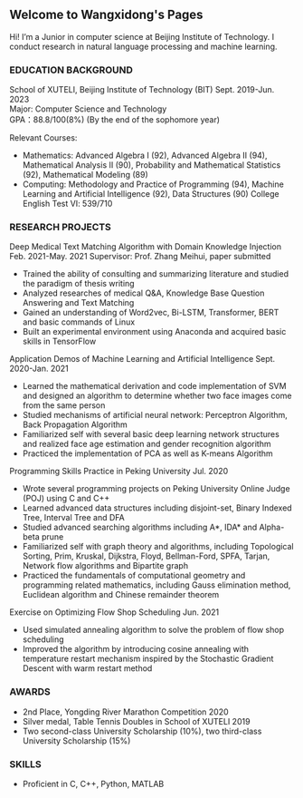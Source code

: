 ## Welcome to Wangxidong's Pages

Hi! I’m a Junior in computer science at Beijing Institute of Technology. I conduct research in natural language processing and machine learning. 

### EDUCATION BACKGROUND
School of XUTELI, Beijing Institute of Technology (BIT)                       Sept. 2019-Jun. 2023                                  
Major: Computer Science and Technology   
GPA：88.8/100(8%) (By the end of the sophomore year)                                                                                                                           

Relevant Courses: 
- Mathematics: Advanced Algebra I (92), Advanced Algebra II (94), Mathematical Analysis II (90), Probability and Mathematical Statistics (92), Mathematical Modeling (89)
- Computing: Methodology and Practice of Programming (94), Machine Learning and Artificial Intelligence (92), Data Structures (90)
College English Test Ⅵ: 539/710

### RESEARCH PROJECTS
Deep Medical Text Matching Algorithm with Domain Knowledge Injection          Feb. 2021-May. 2021
Supervisor: Prof. Zhang Meihui, paper submitted                                
- Trained the ability of consulting and summarizing literature and studied the paradigm of thesis writing
- Analyzed researches of medical Q&A, Knowledge Base Question Answering and Text Matching
- Gained an understanding of Word2vec, Bi-LSTM, Transformer, BERT and basic commands of Linux
- Built an experimental environment using Anaconda and acquired basic skills in TensorFlow

Application Demos of Machine Learning and Artificial Intelligence             Sept. 2020-Jan. 2021                
- Learned the mathematical derivation and code implementation of SVM and designed an algorithm to determine whether two face images come from the same person
- Studied mechanisms of artificial neural network: Perceptron Algorithm, Back Propagation Algorithm
- Familiarized self with several basic deep learning network structures and realized face age estimation and gender recognition algorithm
- Practiced the implementation of PCA as well as K-means Algorithm

Programming Skills Practice in Peking University                              Jul. 2020                                 
- Wrote several programming projects on Peking University Online Judge (POJ) using C and C++
- Learned advanced data structures including disjoint-set, Binary Indexed Tree, Interval Tree and DFA
- Studied advanced searching algorithms including A*, IDA* and Alpha-beta prune
- Familiarized self with graph theory and algorithms, including Topological Sorting, Prim, Kruskal, Dijkstra, Floyd, Bellman-Ford, SPFA, Tarjan, Network flow algorithms and Bipartite graph
- Practiced the fundamentals of computational geometry and programming related mathematics, including Gauss elimination method, Euclidean algorithm and Chinese remainder theorem

Exercise on Optimizing Flow Shop Scheduling                                   Jun. 2021                                                   
- Used simulated annealing algorithm to solve the problem of flow shop scheduling
- Improved the algorithm by introducing cosine annealing with temperature restart mechanism inspired by the Stochastic Gradient Descent with warm restart method


### AWARDS 

- 2nd Place, Yongding River Marathon Competition                                        2020
- Silver medal, Table Tennis Doubles in School of XUTELI                                2019
- Two second-class University Scholarship (10%), two third-class University Scholarship (15%)    

### SKILLS                                                                                                              
- Proficient in C, C++, Python, MATLAB


